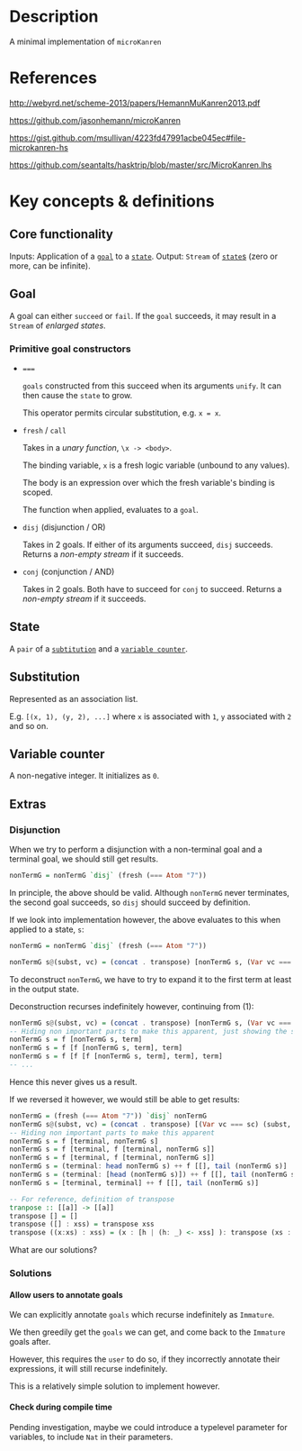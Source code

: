 # Description

A minimal implementation of `microKanren`

# References

http://webyrd.net/scheme-2013/papers/HemannMuKanren2013.pdf

https://github.com/jasonhemann/microKanren

https://gist.github.com/msullivan/4223fd47991acbe045ec#file-microkanren-hs

https://github.com/seantalts/hasktrip/blob/master/src/MicroKanren.lhs

# Key concepts & definitions

## Core functionality

Inputs: Application of a [`goal`](#goal) to a [`state`](#state).
Output: `Stream` of [`state`s](#state) (zero or more, can be infinite).

## Goal
A goal can either `succeed` or `fail`.
If the `goal` succeeds, it may result in a `Stream` of *enlarged states*.

### Primitive goal constructors

- `===` 

  `goals` constructed from this succeed when its arguments `unify`. It can then cause the `state` to grow.
  
  This operator permits circular substitution, e.g. `x = x`.

- `fresh` / `call`
  
  Takes in a *unary function*, `\x -> <body>`.
  
  The binding variable, `x` is a fresh logic variable (unbound to any values).
  
  The body is an expression over which the fresh variable's binding is scoped.
  
  The function when applied, evaluates to a `goal`.
  
- `disj` (disjunction / OR)

  Takes in 2 goals.
  If either of its arguments succeed, `disj` succeeds. Returns a *non-empty stream* if it succeeds.
  
- `conj` (conjunction / AND)

  Takes in 2 goals.
  Both have to succeed for `conj` to succeed. Returns a *non-empty stream* if it succeeds.
  
## State

A `pair` of a [`subtitution`](#substitution) and a [`variable counter`](#variable-counter).

## Substitution

Represented as an association list.

E.g. `[(x, 1), (y, 2), ...]` where `x` is associated with `1`, `y` associated with `2` and so on.

## Variable counter

A non-negative integer. It initializes as `0`.

## Extras

### Disjunction

When we try to perform a disjunction with a non-terminal goal and a terminal goal, we should still get results.

``` haskell
nonTermG = nonTermG `disj` (fresh (=== Atom "7"))
```

In principle, the above should be valid. Although `nonTermG` never terminates, the second goal succeeds, so `disj` should succeed by definition.

If we look into implementation however, the above evaluates to this when applied to a state, `s`:

``` haskell
nonTermG = nonTermG `disj` (fresh (=== Atom "7"))

nonTermG s@(subst, vc) = (concat . transpose) [nonTermG s, (Var vc === sc) (subst, vc + 1)] -- (1)
```

To deconstruct `nonTermG`, we have to try to expand it to the first term at least in the output state.

Deconstruction recurses indefinitely however, continuing from (1):

``` haskell
nonTermG s@(subst, vc) = (concat . transpose) [nonTermG s, (Var vc === sc) (subst, vc + 1)] -- (1)
-- Hiding non important parts to make this apparent, just showing the shape of the recursion
nonTermG s = f [nonTermG s, term]
nonTermG s = f [f [nonTermG s, term], term]
nonTermG s = f [f [f [nonTermG s, term], term], term]
-- ...
```

Hence this never gives us a result.

If we reversed it however, we would still be able to get results:

``` haskell
nonTermG = (fresh (=== Atom "7")) `disj` nonTermG 
nonTermG s@(subst, vc) = (concat . transpose) [(Var vc === sc) (subst, vc + 1), nonTermG s]
-- Hiding non important parts to make this apparent
nonTermG s = f [terminal, nonTermG s]
nonTermG s = f [terminal, f [terminal, nonTermG s]]
nonTermG s = f [terminal, f [terminal, nonTermG s]]
nonTermG s = (terminal: head nonTermG s) ++ f [[], tail (nonTermG s)]
nonTermG s = (terminal: [head (nonTermG s)]) ++ f [[], tail (nonTermG s)]
nonTermG s = [terminal, terminal] ++ f [[], tail (nonTermG s)]

-- For reference, definition of transpose
tranpose :: [[a]] -> [[a]]
transpose [] = []
transpose ([] : xss) = transpose xss
transpose ((x:xs) : xss) = (x : [h | (h: _) <- xss] ): transpose (xs : [ t | (_:t) <- xss])
```

What are our solutions?

### Solutions

#### Allow users to annotate goals

We can explicitly annotate `goals` which recurse indefinitely as `Immature`.

We then greedily get the `goals` we can get, and come back to the `Immature` goals after.

However, this requires the `user` to do so, if they incorrectly annotate their expressions, it will still recurse indefinitely.

This is a relatively simple solution to implement however.

#### Check during compile time 

Pending investigation, maybe we could introduce a typelevel parameter for variables, to include `Nat` in their parameters.

